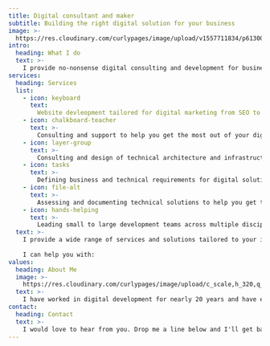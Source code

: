 ```yaml
---
title: Digital consultant and maker
subtitle: Building the right digital solution for your business
image: >-
  https://res.cloudinary.com/curlypages/image/upload/v1557711834/p6130080_hbiols.webp
intro:
  heading: What I do
  text: >-
    I provide no-nonsense digital consulting and development for businesses regardless of their size - offering you the right advice for your business needs.
services:
  heading: Services
  list:
    - icon: keyboard
      text:
        Website devleopment tailored for digital marketing from SEO to social.
    - icon: chalkboard-teacher
      text: >-
        Consulting and support to help you get the most out of your digital presence.
    - icon: layer-group
      text: >-
        Consulting and design of technical architecture and infrastructure for your business or application.
    - icon: tasks
      text: >-
        Defining business and technical requirements for digital solutions.
    - icon: file-alt
      text: >-
        Assessing and documenting technical solutions to help you get the right result.
    - icon: hands-helping
      text: >-
        Leading small to large development teams across multiple disciplines and locations.
  text: >-
    I provide a wide range of services and solutions tailored to your individual business needs, and work with clients of all sizes from small business and startups to large corporates. 
    
    I can help you with:
values:
  heading: About Me
  image: >-
    https://res.cloudinary.com/curlypages/image/upload/c_scale,h_320,q_auto/v1557711833/p2140240_p1zh1w.jpg
  text: >-
    I have worked in digital development for nearly 20 years and have experience designing, defining, architecting and integrating technology solutions for a wide range of businesses and industries. Get in touch to talk about how I can support your business best.
contact:
  heading: Contact
  text: >-
    I would love to hear from you. Drop me a line below and I'll get back to you soon.
---
```


